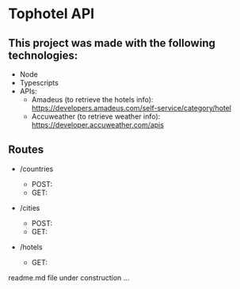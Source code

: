 # Tophotel API

## This project was made with the following technologies:

- Node
- Typescripts
- APIs:
  * Amadeus (to retrieve the hotels info): https://developers.amadeus.com/self-service/category/hotel
  * Accuweather (to retrieve weather info): https://developer.accuweather.com/apis

## Routes

- /countries
  * POST:
  * GET:
 
- /cities
  * POST:
  * GET:
 
- /hotels
  * GET:
  
readme.md file under construction ...
